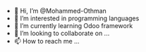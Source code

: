 - 👋 Hi, I’m @Mohammed-Othman
- 👀 I’m interested in programming languages
- 🌱 I’m currently learning Odoo framework
- 💞️ I’m looking to collaborate on ...
- 📫 How to reach me ...

<!---
Mohammed-Othman/Mohammed-Othman is a ✨ special ✨ repository because its `README.md` (this file) appears on your GitHub profile.
You can click the Preview link to take a look at your changes.
--->
